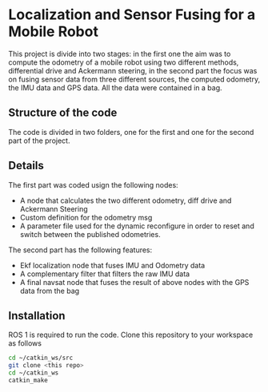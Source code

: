 # Localization and Sensor Fusing for a Mobile Robot
This project is divide into two stages: in the first one the aim was to compute the odometry of a mobile robot using two different methods, differential drive and Ackermann steering, in the second part the focus was on fusing sensor data from three different sources, the computed odometry, the IMU data and GPS data.
All the data were contained in a bag.

## Structure of the code

The code is divided in two folders, one for the first and one for the second part of the project.
 
## Details

The first part was coded usign the following nodes:
- A node that calculates the two different odometry, diff drive and Ackermann Steering
- Custom definition for the odometry msg
- A parameter file used for the dynamic reconfigure in order to reset and switch between the published odometries.

The second part has the following features:
- Ekf localization node that fuses IMU and Odometry data
- A complementary filter that filters the raw IMU data
- A final navsat node that fuses the result of above nodes with the GPS data from the bag



## Installation

ROS 1 is required to run the code.
Clone this repository to your workspace as follows

```sh
cd ~/catkin_ws/src
git clone <this repo>
cd ~/catkin_ws
catkin_make
```
